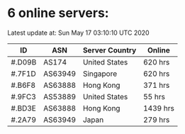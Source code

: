 # 6 online servers:

Latest update at: Sun May 17 03:10:10 UTC 2020

| ID | ASN | Server Country | Online |
| -- | --- | -------------- | ------ |
| #.D09B | AS174 | United States | 620 hrs |
| #.7F1D | AS63949 | Singapore | 620 hrs |
| #.B6F8 | AS63888 | Hong Kong | 371 hrs |
| #.9FC3 | AS53889 | United States | 55 hrs |
| #.BD3E | AS63888 | Hong Kong | 1439 hrs |
| #.2A79 | AS63949 | Japan | 279 hrs |

